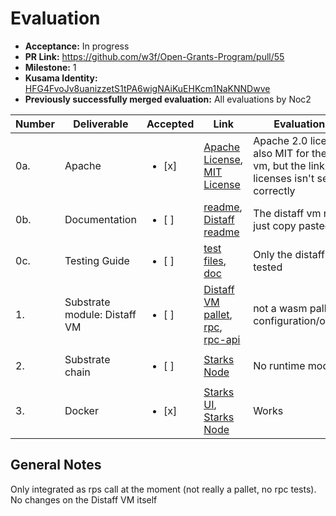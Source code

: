 # Evaluation

* **Acceptance:** In progress
* **PR Link:** https://github.com/w3f/Open-Grants-Program/pull/55
* **Milestone:** 1
* **Kusama Identity:** [HFG4FvoJv8uanizzetS1tPA6wigNAiKuEHKcm1NaKNNDwve](https://polkascan.io/pre/kusama/account/HFG4FvoJv8uanizzetS1tPA6wigNAiKuEHKcm1NaKNNDwve)
* **Previously successfully merged evaluation:** All evaluations by Noc2

| Number | Deliverable | Accepted | Link | Evaluation Notes |
| ------------- | ------------- | ------------- | ------------- |------------- |
| 0a. | Apache | <ul><li>[x] </li></ul> |[Apache License](https://github.com/gbctech/starks-node/blob/master/LICENSE-APACHE2), [MIT License](https://github.com/gbctech/starks-node/blob/master/frame/distaff-vm/LICENSE) |  Apache 2.0 license, but also MIT for the distaff-vm, but the link to the licenses isn't set up correctly |
| 0b. | Documentation  | <ul><li>[ ] </li></ul>| [readme](https://github.com/gbctech/starks-node/blob/master/README.md), [Distaff readme](https://github.com/gbctech/starks-node/blob/master/frame/distaff-vm/README.md) | The distaff vm readme is just copy pasted
| 0c. | Testing Guide  | <ul><li>[ ] </li></ul>| [test files](https://github.com/gbctech/starks-node/tree/master/frame/distaff-vm/src/tests), [doc](https://github.com/gbctech/starks-node/blob/master/README.md) | Only the distaff VM is tested
| 1. | Substrate module: Distaff VM  | <ul><li>[ ] </li></ul>| [Distaff VM pallet](https://github.com/gbctech/starks-node/tree/master/frame/distaff-vm), [rpc](https://github.com/gbctech/starks-node/tree/master/client/rpc/src/distaff_vm), [rpc-api](https://github.com/gbctech/starks-node/tree/master/client/rpc-api/src/distaff_vm) | not a wasm pallet, no configuration/optimization |
| 2. | Substrate chain | <ul><li>[ ] </li></ul>| [Starks Node](https://github.com/gbctech/starks-node)| No runtime module|
| 3. | Docker | <ul><li>[x] </li></ul>| [Starks UI](https://hub.docker.com/repository/docker/starksnetwork/starks-ui), [Starks Node](https://hub.docker.com/repository/docker/starksnetwork/starks-node) | Works


## General Notes

Only integrated as rps call at the moment (not really a pallet, no rpc tests). No changes on the Distaff VM itself
